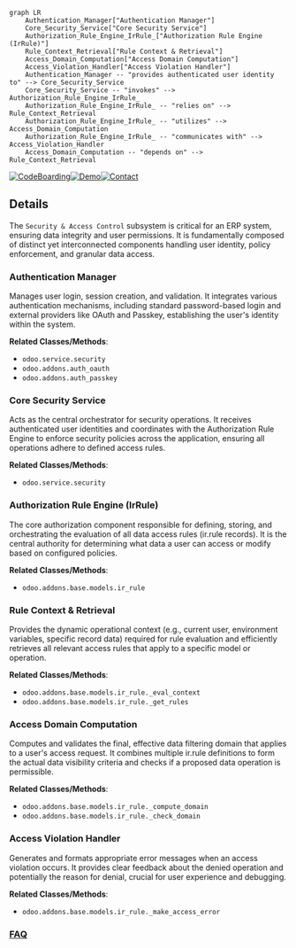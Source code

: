 ```mermaid
graph LR
    Authentication_Manager["Authentication Manager"]
    Core_Security_Service["Core Security Service"]
    Authorization_Rule_Engine_IrRule_["Authorization Rule Engine (IrRule)"]
    Rule_Context_Retrieval["Rule Context & Retrieval"]
    Access_Domain_Computation["Access Domain Computation"]
    Access_Violation_Handler["Access Violation Handler"]
    Authentication_Manager -- "provides authenticated user identity to" --> Core_Security_Service
    Core_Security_Service -- "invokes" --> Authorization_Rule_Engine_IrRule_
    Authorization_Rule_Engine_IrRule_ -- "relies on" --> Rule_Context_Retrieval
    Authorization_Rule_Engine_IrRule_ -- "utilizes" --> Access_Domain_Computation
    Authorization_Rule_Engine_IrRule_ -- "communicates with" --> Access_Violation_Handler
    Access_Domain_Computation -- "depends on" --> Rule_Context_Retrieval
```

[![CodeBoarding](https://img.shields.io/badge/Generated%20by-CodeBoarding-9cf?style=flat-square)](https://github.com/CodeBoarding/CodeBoarding)[![Demo](https://img.shields.io/badge/Try%20our-Demo-blue?style=flat-square)](https://www.codeboarding.org/demo)[![Contact](https://img.shields.io/badge/Contact%20us%20-%20contact@codeboarding.org-lightgrey?style=flat-square)](mailto:contact@codeboarding.org)

## Details

The `Security & Access Control` subsystem is critical for an ERP system, ensuring data integrity and user permissions. It is fundamentally composed of distinct yet interconnected components handling user identity, policy enforcement, and granular data access.

### Authentication Manager
Manages user login, session creation, and validation. It integrates various authentication mechanisms, including standard password-based login and external providers like OAuth and Passkey, establishing the user's identity within the system.


**Related Classes/Methods**:

- `odoo.service.security`
- `odoo.addons.auth_oauth`
- `odoo.addons.auth_passkey`


### Core Security Service
Acts as the central orchestrator for security operations. It receives authenticated user identities and coordinates with the Authorization Rule Engine to enforce security policies across the application, ensuring all operations adhere to defined access rules.


**Related Classes/Methods**:

- `odoo.service.security`


### Authorization Rule Engine (IrRule)
The core authorization component responsible for defining, storing, and orchestrating the evaluation of all data access rules (ir.rule records). It is the central authority for determining what data a user can access or modify based on configured policies.


**Related Classes/Methods**:

- `odoo.addons.base.models.ir_rule`


### Rule Context & Retrieval
Provides the dynamic operational context (e.g., current user, environment variables, specific record data) required for rule evaluation and efficiently retrieves all relevant access rules that apply to a specific model or operation.


**Related Classes/Methods**:

- `odoo.addons.base.models.ir_rule._eval_context`
- `odoo.addons.base.models.ir_rule._get_rules`


### Access Domain Computation
Computes and validates the final, effective data filtering domain that applies to a user's access request. It combines multiple ir.rule definitions to form the actual data visibility criteria and checks if a proposed data operation is permissible.


**Related Classes/Methods**:

- `odoo.addons.base.models.ir_rule._compute_domain`
- `odoo.addons.base.models.ir_rule._check_domain`


### Access Violation Handler
Generates and formats appropriate error messages when an access violation occurs. It provides clear feedback about the denied operation and potentially the reason for denial, crucial for user experience and debugging.


**Related Classes/Methods**:

- `odoo.addons.base.models.ir_rule._make_access_error`




### [FAQ](https://github.com/CodeBoarding/GeneratedOnBoardings/tree/main?tab=readme-ov-file#faq)